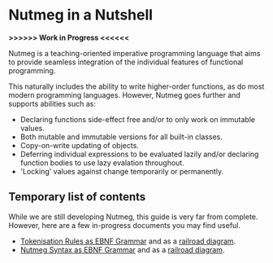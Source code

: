 # Nutmeg in a Nutshell

**>>>>>> Work in Progress <<<<<<**

Nutmeg is a teaching-oriented imperative programming language that aims to provide seamless integration of the individual features of functional programming. 

This naturally includes the ability to write higher-order functions, as do most modern programming languages. However, Nutmeg goes further and supports abilities such as:

- Declaring functions side-effect free and/or to only work on immutable values.
- Both mutable and immutable versions for all built-in classes.
- Copy-on-write updating of objects.
- Deferring individual expressions to be evaluated lazily and/or declaring function bodies to use lazy evalation throughout.
- 'Locking' values against change temporarily or permanently.

## Temporary list of contents

While we are still developing Nutmeg, this guide is very far from complete. However, here are a few in-progress documents you may find useful.

* [Tokenisation Rules as EBNF Grammar](Tokens.ebnf.txt) and as a [railroad diagram](Tokens.pdf).
* [Nutmeg Syntax as EBNF Grammar](Nutmeg.ebnf.txt) and as a [railroad diagram](Nutmeg-prototype-grammar.pdf).